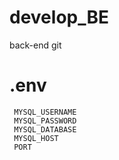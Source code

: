 # develop_BE
back-end git

# .env 
```
 MYSQL_USERNAME
 MYSQL_PASSWORD
 MYSQL_DATABASE
 MYSQL_HOST
 PORT
 ```